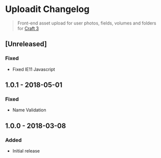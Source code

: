 # Uploadit Changelog
> Front-end asset upload for user photos, fields, volumes and folders for [Craft 3](http://craftcms.com)

## [Unreleased]

### Fixed

*   Fixed IE11 Javascript

## 1.0.1 - 2018-05-01

### Fixed

*   Name Validation

## 1.0.0 - 2018-03-08

### Added

*   Initial release
